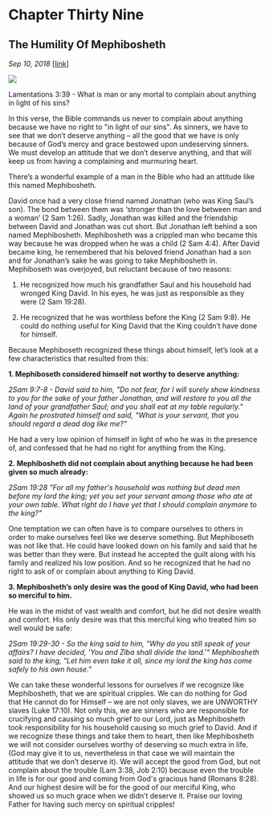 # Chapter Thirty Nine
## The Humility Of Mephibosheth
*Sep 10, 2018*
[[link](https://nccf.church/Blog.aspx?BlogID=6)] 

![](images/6.jpg)

Lamentations 3:39 - What is man or any mortal to complain about anything in light of his sins?

In this verse, the Bible commands us never to complain about anything because we have no right to "in light of our sins". As sinners, we have to see that we don’t deserve anything – all the good that we have is only because of God’s mercy and grace bestowed upon undeserving sinners. We must develop an attitude that we don’t deserve anything, and that will keep us from having a complaining and murmuring heart.

There’s a wonderful example of a man in the Bible who had an attitude like this named Mephibosheth.

David once had a very close friend named Jonathan (who was King Saul’s son). The bond between them was ‘stronger than the love between man and a woman’ (2 Sam 1:26). Sadly, Jonathan was killed and the friendship between David and Jonathan was cut short. But Jonathan left behind a son named Mephibosheth. Mephibosheth was a crippled man who became this way because he was dropped when he was a child (2 Sam 4:4). After David became king, he remembered that his beloved friend Jonathan had a son and for Jonathan’s sake he was going to take Mephibosheth in. Mephiboseth was overjoyed, but reluctant because of two reasons:

1. He recognized how much his grandfather Saul and his household had wronged King David. In his eyes, he was just as responsible as they were (2 Sam 19:28).

2. He recognized that he was worthless before the King (2 Sam 9:8). He could do nothing useful for King David that the King couldn’t have done for himself.

Because Mephiboseth recognized these things about himself, let’s look at a few characteristics that resulted from this:

**1. Mephiboseth considered himself not worthy to deserve anything:**

*2Sam 9:7-8 - David said to him, "Do not fear, for I will surely show kindness to you for the sake of your father Jonathan, and will restore to you all the land of your grandfather Saul; and you shall eat at my table regularly." Again he prostrated himself and said, "What is your servant, that you should regard a dead dog like me?"*

He had a very low opinion of himself in light of who he was in the presence of, and confessed that he had no right for anything from the King.

**2. Mephibosheth did not complain about anything because he had been given so much already:**

*2Sam 19:28 "For all my father's household was nothing but dead men before my lord the king; yet you set your servant among those who ate at your own table. What right do I have yet that I should complain anymore to the king?"*

One temptation we can often have is to compare ourselves to others in order to make ourselves feel like we deserve something. But Mephiboseth was not like that. He could have looked down on his family and said that he was better than they were. But instead he accepted the guilt along with his family and realized his low position. And so he recognized that he had no right to ask of or complain about anything to King David.

**3. Mephibosheth’s only desire was the good of King David, who had been so merciful to him.**

He was in the midst of vast wealth and comfort, but he did not desire wealth and comfort. His only desire was that this merciful king who treated him so well would be safe:

*2Sam 19:29-30 - So the king said to him, "Why do you still speak of your affairs? I have decided, 'You and Ziba shall divide the land.'" Mephibosheth said to the king, "Let him even take it all, since my lord the king has come safely to his own house."*

We can take these wonderful lessons for ourselves if we recognize like Mephibosheth, that we are spiritual cripples. We can do nothing for God that He cannot do for Himself – we are not only slaves, we are UNWORTHY slaves (Luke 17:10). Not only this, we are sinners who are responsible for crucifying and causing so much grief to our Lord, just as Mephibosheth took responsibility for his household causing so much grief to David. And if we recognize these things and take them to heart, then like Mephibosheth we will not consider ourselves worthy of deserving so much extra in life. (God may give it to us, nevertheless in that case we will maintain the attitude that we don’t deserve it). We will accept the good from God, but not complain about the trouble (Lam 3:38, Job 2:10) because even the trouble in life is for our good and coming from God's gracious hand (Romans 8:28). And our highest desire will be for the good of our merciful King, who showed us so much grace when we didn’t deserve it. Praise our loving Father for having such mercy on spiritual cripples!

